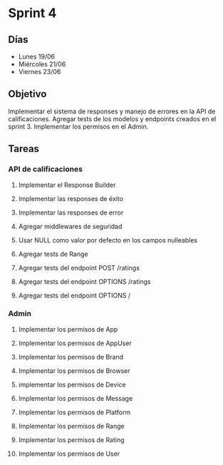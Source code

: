 # Sprint 4

## Días

- Lunes 19/06
- Miércoles 21/06
- Viernes 23/06

## Objetivo

Implementar el sistema de responses y manejo de errores en la API de calificaciones. Agregar tests de los modelos y endpoints creados en el sprint 3. Implementar los permisos en el Admin.

## Tareas

### API de calificaciones

1. Implementar el Response Builder

2. Implementar las responses de éxito

3. Implementar las responses de error

4. Agregar middlewares de seguridad

5. Usar NULL como valor por defecto en los campos nulleables

6. Agregar tests de Range

7. Agregar tests del endpoint POST /ratings

8. Agregar tests del endpoint OPTIONS /ratings

9. Agregar tests del endpoint OPTIONS /

### Admin

1. Implementar los permisos de App

2. Implementar los permisos de AppUser

3. Implementar los permisos de Brand

4. Implementar los permisos de Browser

5. implementar los permisos de Device

6. Implementar los permisos de Message

7. Implementar los permisos de Platform

8. Implementar los permisos de Range

9. Implementar los permisos de Rating

10. Implementar los permisos de User
